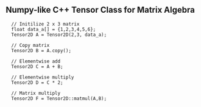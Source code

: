 ## Numpy-like C++ Tensor Class for Matrix Algebra

```
  // Initilize 2 x 3 matrix
  float data_a[] = {1,2,3,4,5,6};
  Tensor2D A = Tensor2D(2,3, data_a);
  
  // Copy matrix
  Tensor2D B = A.copy();
  
  // Elementwise add
  Tensor2D C = A + B;
	
  // Elementwise multiply
  Tensor2D D = C * 2;
	
  // Matrix multiply
  Tensor2D F = Tensor2D::matmul(A,B);
```
